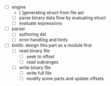 - [ ] engine 
    - [ ]generating struct from file ast
    - [ ] parse binary data flow by evaluating struct
    - [ ] evaluate expressions
- [ ] parser
    - [ ] authoring dsl
    - [ ] error handling and hints
- [ ] binlib: design this part as a module first
    - [ ] read binary file
        - [ ] seek to offset
        - [ ] read subranges 
    - [ ] write binary file
        - [ ] write full file
        - [ ] modify some parts and update offsets